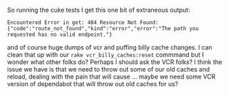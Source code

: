 So running the cuke tests I get this one bit of extraneous output:

```
Encountered Error in get: 404 Resource Not Found: {"code":"route_not_found","kind":"error","error":"The path you requested has no valid endpoint."}
```
and of course huge dumps of vcr and puffing billy cache changes.  I can clean that up with our `rake vcr_billy_caches:reset` commmand but I wonder what other folks do?  Perhaps I should ask the VCR folks?  I think the issue we have is that we need to throw out some of our old caches and reload, dealing with the pain that will cause ... maybe we need some VCR version of dependabot that will throw out old caches for us?

